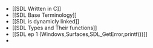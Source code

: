 - [[SDL Written in C]]
- [[SDL Base Terminology]]
- [[SDL is dynamicly linked]]
- [[SDL Types and Their functions]]
- [[SDL ep 1 (Windows,Surfaces,SDL_GetError,printf())]]
- 